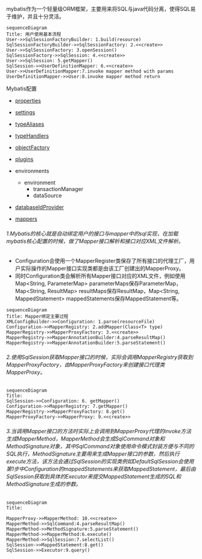 mybatis作为一个轻量级ORM框架，主要用来将SQL与java代码分离，使得SQL易于维护，并且十分灵活。

```mermaid
sequenceDiagram
Title: 用户使用基本流程
User->>SqlSessionFactoryBuilder: 1.build(resource)
SqlSessionFactoryBuilder->>SqlSessionFactory: 2.<<create>> 
User->>SqlSessionFactory: 3.openSession()
SqlSessionFactory->>SqlSession: 4.<<create>> 
User->>SqlSession: 5.getMapper()
SqlSession->>UserDefinitionMapper: 6.<<create>> 
User->>UserDefinitionMapper:7.invoke mapper method with params
UserDefinitionMapper->>User:8.invoke mapper method return
```

Mybatis配置

- [properties](https://mybatis.org/mybatis-3/configuration.html#properties)

- [settings](https://mybatis.org/mybatis-3/configuration.html#settings)

- [typeAliases](https://mybatis.org/mybatis-3/configuration.html#typeAliases)

- [typeHandlers](https://mybatis.org/mybatis-3/configuration.html#typeHandlers)

- [objectFactory](https://mybatis.org/mybatis-3/configuration.html#objectFactory)

- [plugins](https://mybatis.org/mybatis-3/configuration.html#plugins)

- environments
  - environment
    - transactionManager
    - dataSource
  
- [databaseIdProvider](https://mybatis.org/mybatis-3/configuration.html#databaseIdProvider)

- [mappers](https://mybatis.org/mybatis-3/configuration.html#mappers)



###### 1.Mybatis的核心就是自动绑定用户的接口与mapper中的sql实现，在加载mybatis核心配置的时候，做了Mapper接口解析和接口对应XML文件解析。

- Configuration会使用一个MapperRegister类保存了所有接口的代理工厂，用户实际操作的Mapper接口实现类都是由该工厂创建出的MapperProxy。
- 同时Configuration类会解析所有Mapper接口对应的XML文件，例如使用Map<String, ParameterMap> parameterMaps保存ParameterMap，Map<String, ResultMap> resultMaps保存ResultMap，Map<String, MappedStatement> mappedStatements保存MappedStatement等。





```mermaid
sequenceDiagram
Title: Mapper绑定主要过程
XMLConfigBuilder->>Configuration: 1.parse(resourceFile)
Configuration->>MapperRegistry: 2.addMapper(Class<T> type)
MapperRegistry->>MapperProxyFactory: 3.<<create>> 
MapperRegistry->>MapperAnnotationBuilder:4.parseResultMap()
MapperRegistry->>MapperAnnotationBuilder:5.parseStatement()

```
###### 2.使用SqlSession获取Mapper接口的时候，实际会调用MapperRegistry获取到MapperProxyFactory，由MapperProxyFactory来创建接口代理类MapperProxy。

```mermaid
sequenceDiagram
Title: 
SqlSession->>Configuration: 6. getMapper()
Configuration->>MapperRegistry: 7.getMapper()
MapperRegistry->>MapperProxyFactory: 8.get()
MapperProxyFactory->>MapperProxy: 9.<<create>> 
```
###### 3.当调用Mapper接口的方法时实际上会调用到MapperProxy代理的invoke方法生成MapperMethod，MapperMethod会生成SqlCommand对象和MethodSignature对象，其中SqlCommand对象使用命令模式封装方便与不同的SQL执行，MethodSignature主要用来生成Mapper接口的参数，然后执行execute方法，该方法会通过SqlSession的实现类例如DefaultSqlSession会使用第1步中Configuration的mappedStatements来获取MappedStatement，最后由SqlSession获取到具体的Executor来提交MappedStatement生成的SQL和MethodSignature生成的参数。

```mermaid
sequenceDiagram
Title: 

MapperProxy->>MapperMethod: 10.<<create>> 
MapperMethod->>SqlCommand:4.parseResultMap()
MapperMethod->>MethodSignature:5.parseStatement()
MapperMethod->>MapperMethod:6.execute()
MapperMethod->>SqlSession:7.selectList()
SqlSession->>MappedStatement:8.get()
SqlSession->>Executor:9.query()
```